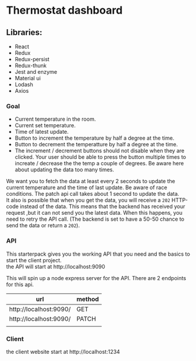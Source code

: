 # Thermostat dashboard

 ## Libraries:

 - React
 - Redux
 - Redux-persist
 - Redux-thunk
 - Jest and enzyme
 - Material ui
 - Lodash
 - Axios


### Goal

- Current temperature in the room.
- Current set temperature.
- Time of latest update.
- Button to increment the temperature by half a degree at the time.
- Button to decrement the temperatture by half a degree at the time.
- The increment / decrement buttons should not disable when they are clicked. Your user should be able to press the button multiple times to increate / decrease the the temp a couple of degrees. Be aware here about updating the data too many times.

We want you to fetch the data at least every 2 seconds to update the current temperature and the time of last update.
Be aware of race conditions. The patch api call takes about 1 second to update the data.  
It also is possible that when you get the data, you will receive a `202` HTTP-code instead of the data.
This means that the backend has received your request ,but it can not send you the latest data. When this happens, you need to retry the API call. (The backend is set to have a 50-50 chance to send the data or return a `202`).

### API

This starterpack gives you the working API that you need and the basics to start the client project.  
the API will start at http://localhost:9090

This will spin up a node express server for the API.
There are 2 endpoints for this api.

| url                    | method |
| ---------------------- | ------ |
| http://localhost:9090/ | GET    |
| http://localhost:9090/ | PATCH  |
|                        |        |

### Client

the client website start at http://localhost:1234